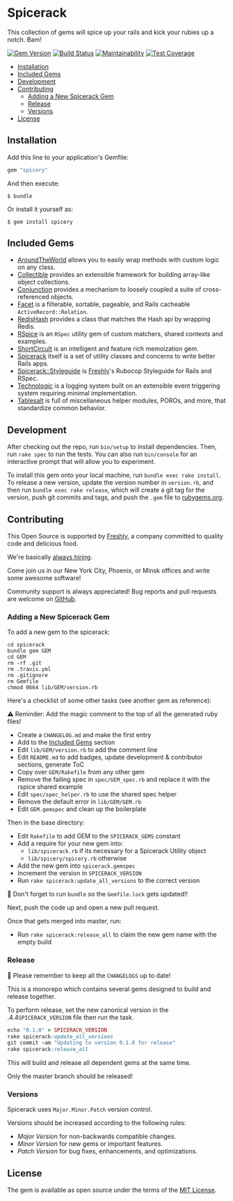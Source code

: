 # Spicerack

This collection of gems will spice up your rails and kick your rubies up a notch. Bam!

[![Gem Version](https://badge.fury.io/rb/spicerack.svg)](https://badge.fury.io/rb/spicerack)
[![Build Status](https://semaphoreci.com/api/v1/freshly/spicerack/branches/master/badge.svg)](https://semaphoreci.com/freshly/spicerack)
[![Maintainability](https://api.codeclimate.com/v1/badges/7e089c2617c530a85b17/maintainability)](https://codeclimate.com/github/Freshly/spicerack/maintainability)
[![Test Coverage](https://api.codeclimate.com/v1/badges/7e089c2617c530a85b17/test_coverage)](https://codeclimate.com/github/Freshly/spicerack/test_coverage)

* [Installation](#installation)
* [Included Gems](#included-gems)
* [Development](#development)
* [Contributing](#contributing)
   * [Adding a New Spicerack Gem](#adding-a-new-spicerack-gem)
   * [Release](#release)
   * [Versions](#versions)
* [License](#license)

## Installation

Add this line to your application's Gemfile:

```ruby
gem "spicery"
```

And then execute:

    $ bundle

Or install it yourself as:

    $ gem install spicery

## Included Gems

* [AroundTheWorld](around_the_world/README.md) allows you to easily wrap methods with custom logic on any class.
* [Collectible](collectible/README.md) provides an extensible framework for building array-like object collections.
* [Conjunction](conjunction/README.md) provides a mechanism to loosely coupled a suite of cross-referenced objects.
* [Facet](facet/README.md) is a filterable, sortable, pageable, and Rails cacheable `ActiveRecord::Relation`.
* [RedisHash](redis_hash/README.md) provides a class that matches the Hash api by wrapping Redis.
* [RSpice](rspice/README.md) is an `RSpec` utility gem of custom matchers, shared contexts and examples.
* [ShortCircuIt](short_circu_it/README.md) is an intelligent and feature rich memoization gem.
* [Spicerack](README.md) itself is a set of utility classes and concerns to write better Rails apps.
* [Spicerack::Styleguide](spicerack-styleguide/README.md) is [Freshly](https://www.freshly.com/)'s Rubocop Styleguide for Rails and RSpec.
* [Technologic](technologic/README.md) is a logging system built on an extensible event triggering system requiring minimal implementation.
* [Tablesalt](tablesalt/README.md) is full of miscellaneous helper modules, POROs, and more, that standardize common behavior.

## Development

After checking out the repo, run `bin/setup` to install dependencies. Then, run `rake spec` to run the tests. You can also run `bin/console` for an interactive prompt that will allow you to experiment.

To install this gem onto your local machine, run `bundle exec rake install`. To release a new version, update the version number in `version.rb`, and then run `bundle exec rake release`, which will create a git tag for the version, push git commits and tags, and push the `.gem` file to [rubygems.org](https://rubygems.org).

## Contributing

This Open Source is supported by [Freshly](https://freshly.com), a company committed to quality code and delicious food.

We're basically [always hiring](https://jobs.lever.co/freshly).

Come join us in our New York City, Phoenix, or Minsk offices and write some awesome software!

Community support is always appreciated! Bug reports and pull requests are welcome on [GitHub](https://github.com/Freshly/spicerack).

### Adding a New Spicerack Gem

To add a new gem to the spicerack:

```
cd spicerack
bundle gem GEM
cd GEM
rm -rf .git
rm .travis.yml
rm .gitignore
rm Gemfile
chmod 0664 lib/GEM/version.rb
```

Here's a checklist of some other tasks (see another gem as reference):

⚠️ Reminder: Add the magic comment to the top of all the generated ruby files!

- Create a `CHANGELOG.md` and make the first entry
- Add to the [Included Gems](#included-gems) section
- Edit `lib/GEM/version.rb` to add the comment line
- Edit `README.md` to add badges, update development & contributor sections, generate ToC
- Copy over `GEM/Rakefile` from any other gem
- Remove the failing spec in `spec/GEM_spec.rb` and replace it with the rspice shared example
- Edit `spec/spec_helper.rb` to use the shared spec helper
- Remove the default error in `lib/GEM/GEM.rb`
- Edit `GEM.gemspec` and clean up the boilerplate

Then in the base directory:

- Edit `Rakefile` to add GEM to the `SPICERACK_GEMS` constant
- Add a require for your new gem into:
  - `lib/spicerack.rb` if its necessary for a Spicerack Utility object
  - `lib/spicery/spicery.rb` otherwise
- Add the new gem into `spicerack.gemspec`
- Increment the version in `SPICERACK_VERSION`
- Run `rake spicerack:update_all_versions` to the correct version

🚨 Don't forget to run `bundle` so the `Gemfile.lock` gets updated!!

Next, push the code up and open a new pull request.

Once that gets merged into master, run:

- Run `rake spicerack:release_all` to claim the new gem name with the empty build

### Release

💁‍ Please remember to keep all the `CHANGELOGS` up to date!

This is a monorepo which contains several gems designed to build and release together.

To perform release, set the new canonical version in the .4.4`SPICERACK_VERSION` file then run the task.

```ruby
echo "0.1.0" > SPICERACK_VERSION
rake spicerack:update_all_versions
git commit -am "Updating to version 0.1.0 for release"
rake spicerack:release_all
```

This will build and release all dependent gems at the same time.

Only the master branch should be released!

### Versions

Spicerack uses `Major.Minor.Patch` version control.

Versions should be increased according to the following rules:

- *Major Version* for non-backwards compatible changes.
- *Minor Version* for new gems or important features.
- *Patch Version* for bug fixes, enhancements, and optimizations.

## License

The gem is available as open source under the terms of the [MIT License](https://opensource.org/licenses/MIT).

